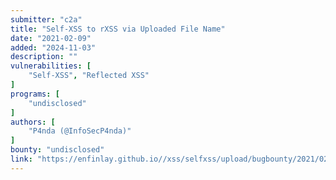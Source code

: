 ```yaml
---
submitter: "c2a"
title: "Self-XSS to rXSS via Uploaded File Name"
date: "2021-02-09"
added: "2024-11-03"
description: ""
vulnerabilities: [
    "Self-XSS", "Reflected XSS"
]
programs: [
    "undisclosed"
]
authors: [
    "P4nda (@InfoSecP4nda)"
]
bounty: "undisclosed"
link: "https://enfinlay.github.io//xss/selfxss/upload/bugbounty/2021/02/09/selfxss-to-rxss-via-file-name.html"
---
```




